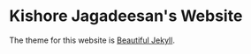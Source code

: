 # Kishore Jagadeesan's Website

The theme for this website is [Beautiful Jekyll](https://deanattali.com/beautiful-jekyll/).
